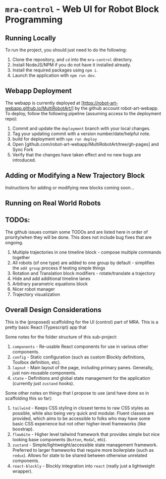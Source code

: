 # `mra-control` - Web UI for Robot Block Programming

## Running Locally

To run the project, you should just need to do the following:

1. Clone the repository, and `cd` into the `mra-control` directory.
2. Install NodeJS/NPM if you do not have it installed already.
3. Install the required packages using `npm i`.
4. Launch the application with `npm run dev`.

## Webapp Deployment

The webapp is currently deployed at [https://robot-art-webapp.github.io/MultiRobotArt/] by the github account robot-art-webapp. To deploy, follow the following pipeline (assuming access to the deployment repo):

1. Commit and update the `deployment` branch with your local changes.
2. Tag your updating commit with a version number/date/helpful note.
3. build for deployment with `npm run deploy`
4. Open [github.com/robot-art-webapp/MultiRobotArt/tree/gh-pages] and Sync Fork
5. Verify that the changes have taken effect and no new bugs are introduced.

## Adding or Modifying a New Trajectory Block

Instructions for adding or modifying new blocks coming soon...

## Running on Real World Robots

## TODOs:
The github issues contain some TODOs and are listed here in order of priority/when they will be done. This does not include bug fixes that are ongoing.

1. Multiple trajectories in one timeline block - compose multiple commands together
2. All robots (of one type) are added to one group by default - simplifies the `add group` process if testing simple things
3. Rotation and Translation block modifiers - rotate/translate a trajectory
4. Hide and add additional timeline lanes
5. Arbitrary parametric equations block
6. Nicer robot manager
7. Trajectory visualization


## Overall Design Considerations

This is the (proposed) scaffolding for the UI (control) part of MRA. This is a pretty basic React (Typescript) app that

Some notes for the folder structure of this sub-project:

1. `components` - Re-usable React components for use in various other components.
2. `config` - Static configuration (such as custom Blockly definitions, Toolbox definition, etc).
3. `layout` - Main layout of the page, including primary panes. Generally, just non-reusable components.
4. `state` - Definitions and global state management for the application (currently just `zustand` hooks).

Some other notes on things that I propose to use (and have done so in scaffolding this so far):

1.  `tailwind` - Keeps CSS styling in closest terms to raw CSS styles as possible, while also being very quick and modular. Fluent classes are
    provided, which aims to be accessible to folks who may have some basic CSS experience but not other higher-level frameworks (like boostrap).
2.  `flowbite` - Higher level tailwind framework that provides simple but nice looking base components (`Button`, `Modal`, etc).
3.  `zustand` - Simple/lightweight/accessible state management framework. Preferred to larger frameworks that require more boilerplate (such as
    `redux`). Allows for state to be shared between otherwise unrelated components.
4.  `react-blockly` - Blockly integration into `react` (really just a lightweight wrapper).